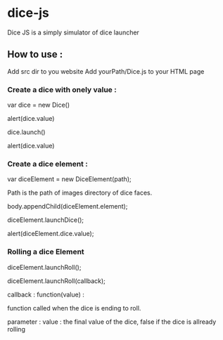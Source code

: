 # dice-js
Dice JS is a simply simulator of dice launcher

## How to use :
Add src dir to you website
Add yourPath/Dice.js to your HTML page

### Create a dice with onely value :
var dice = new Dice()

alert(dice.value)

dice.launch()

alert(dice.value)

### Create a dice element :
var diceElement = new DiceElement(path);

Path is the path of images directory of dice faces.

body.appendChild(diceElement.element);

diceElement.launchDice();

alert(diceElement.dice.value);

### Rolling a dice Element

diceElement.launchRoll();

diceElement.launchRoll(callback);

callback : function(value) :

function called when the dice is ending to roll.

parameter : value : the final value of the dice, false if the dice is allready rolling
